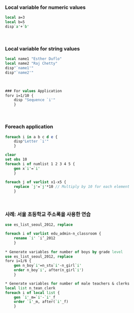 ### Local variable for numeric values

```stata
local a=3
local b=5
disp`a'+`b'
```

<br>

### Local variable for string values

```stata
local name1 "Esther Duflo"
local name2 "Raj Chetty"
disp"`name1'"
disp"`name2'"
```

<br>

```stata
### For values Application
forv i=1/10 {
	disp "Sequence `i'"
	}
```

<br>

### Foreach application

```stata
foreach i in a b c d e {
	disp"Letter `i'"
	}

clear
set obs 10
foreach i of numlist 1 2 3 4 5 {
	gen x`i'=`i'
	}
	
foreach j of varlist x1-x5 {
	replace `j'=`j'*10 // Multiply by 10 for each element
	}
```

<br>

### 사례: 서울 초등학교 주소록을 사용한 연습

```stata
use es_list_seoul_2012, replace

foreach i of varlist edu_admin-n_classroom {
	rename `i' `i’_2012
	}
	
* Generate variables for number of boys by grade level
use es_list_seoul_2012, replace
forv i=1/6 {
	gen n_boy`i'=n_stu`i'-n_girl`i'
	order n_boy`i', after(n_girl`i')
	}

* Generate variables for number of male teachers & clerks
local list n_tean_clerk
foreach i of local list {
	gen `i'_m=`i'-`i'_f
	order `i'_m, after(`i'_f)
	}
```

